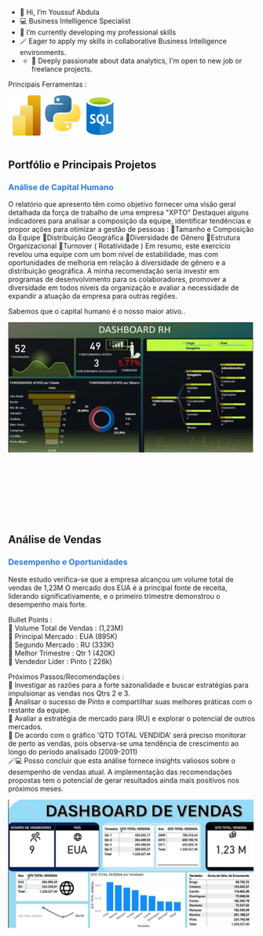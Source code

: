 

- 👋 Hi, I’m Youssuf Abdula
-  💻 Business Intelligence Specialist 
- 🌱 I’m currently developing my professional skills
- 🪄 Eager to apply my skills in collaborative Business Intelligence environments.
- - 👀 Deeply passionate about data analytics, I'm open to new job or freelance projects.

Principais Ferramentas :
<div style="display: flex; flex-direction: row;">
  <img width="75" src="https://github.com/youssuf-ops/AlbiClick.Portfolio/blob/main/power%20bi.png?raw=true">
  <img width="75" src="https://github.com/youssuf-ops/AlbiClick.Portfolio/blob/main/python.png?raw=true">
  <img width="75" src="https://github.com/youssuf-ops/AlbiClick.Portfolio/blob/main/sql.png?raw=true">
</div>

<br> 
<h2>Portfólio e Principais Projetos</h2>
<h3 style="color:#2a7ae2; font-weight:bold;">Análise de Capital Humano</h3>
<p>O relatório que apresento têm como objetivo fornecer uma visão geral detalhada da força de trabalho de uma empresa "XPTO" Destaquei alguns indicadores para analisar a composição da equipe, identificar tendências e propor ações para otimizar a gestão de pessoas : 
📌Tamanho e Composição da Equipe
📌Distribuição Geográfica 
📌Diversidade de Gênero 
📌Estrutura Organizacional 
📌Turnover ( Rotatividade ) 
Em resumo, este exercício revelou uma equipe com um bom nível de estabilidade, mas com oportunidades de melhoria em relação á diversidade de gênero e a distribuição geográfica. 
A minha recomendação seria investir em programas de desenvolvimento para os colaboradores, promover a diversidade em todos níveis da organização e avaliar a necessidade de expandir a atuação da empresa para outras regiões. 

 Sabemos que o capital humano é o nosso maior ativo..</p>
<div>
<img align="left" width="500" src="https://github.com/youssuf-ops/AlbiClick.Portfolio/blob/main/dashboard%20rh.jpg?raw=true"/> 
<br> <br> <br> <br>   
<div>
<div style="clear:both;"></div> 
<br> <br> <br> <br> <br> <br> <br> 
<br>  
<h2>Análise de Vendas</h2> 
<h3 style="color:#2a7ae2; font-weight:bold;">Desempenho e Oportunidades</h3>
<p>Neste estudo verifica-se que a empresa alcançou um volume total de vendas de 1,23M O mercado dos EUA é a principal fonte de receita, liderando significativamente, e o primeiro trimestre demonstrou o desempenho mais forte. 

Bullet Points : <br> 
📌 Volume Total de Vendas : (1,23M) <br> 
📌 Principal Mercado : EUA (895K) <br> 
📌 Segundo Mercado : RU (333K) <br> 
📌 Melhor Trimestre : Qtr 1 (420K) <br> 
📌 Vendedor Líder : Pinto ( 226k) 

Próximos Passos/Recomendações : <br> 
📌 Investigar as razões para a forte sazonalidade e buscar estratégias para impulsionar as vendas nos Qtrs 2 e 3. <br> 
📌 Analisar o sucesso de Pinto e compartilhar suas melhores práticas com o restante da equipe.<br> 
📌 Avaliar a estratégia de mercado para (RU) e explorar o potencial de outros mercados. <br> 
📌 De acordo com o gráfico 'QTD TOTAL VENDIDA' será preciso monitorar de perto as vendas, pois observa-se uma tendência de crescimento ao longo do período analisado (2009-2011)<br> 
🪄💻 Posso concluir que esta análise fornece insights valiosos sobre o desempenho de vendas atual. A implementação das recomendações propostas tem o potencial de gerar resultados ainda mais positivos nos próximos meses.
</p> 
<img align="left" width="500" src="https://github.com/youssuf-ops/AlbiClick.Portfolio/blob/main/dashboard%20de%20vendas%20.jpg?raw=true">


<!---
youssuf-ops/youssuf-ops is a ✨ special ✨ repository because its `README.md` (this file) appears on your GitHub profile.
You can click the Preview link to take a look at your changes.
--->
